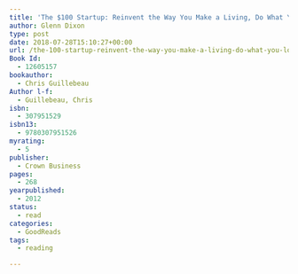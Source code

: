 ```yaml
---
title: 'The $100 Startup: Reinvent the Way You Make a Living, Do What You Love, and Create a New Future'
author: Glenn Dixon
type: post
date: 2018-07-28T15:10:27+00:00
url: /the-100-startup-reinvent-the-way-you-make-a-living-do-what-you-love-and-create-a-new-future/
Book Id:
  - 12605157
bookauthor:
  - Chris Guillebeau
Author l-f:
  - Guillebeau, Chris
isbn:
  - 307951529
isbn13:
  - 9780307951526
myrating:
  - 5
publisher:
  - Crown Business
pages:
  - 268
yearpublished:
  - 2012
status:
  - read
categories:
  - GoodReads
tags:
  - reading

---
```

